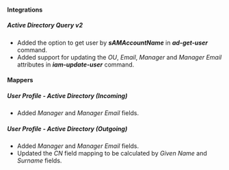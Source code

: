 
#### Integrations
##### Active Directory Query v2
- Added the option to get user by ***sAMAccountName*** in ***ad-get-user*** command.
- Added support for updating the *OU*, *Email*, *Manager* and *Manager Email* attributes in ***iam-update-user*** command.

#### Mappers
##### User Profile - Active Directory (Incoming)
- Added *Manager* and *Manager Email* fields.
##### User Profile - Active Directory (Outgoing)
- Added *Manager* and *Manager Email* fields.
- Updated the *CN* field mapping to be calculated by *Given Name* and *Surname* fields.
